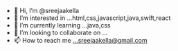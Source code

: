 - 👋 Hi, I’m @sreejaakella
- 👀 I’m interested in ...html,css,javascript,java,swift,react
- 🌱 I’m currently learning ...java,css
- 💞️ I’m looking to collaborate on ...
- 📫 How to reach me ...sreejaakella@gmail.com

<!---
sreejaakella/sreejaakella is a ✨ special ✨ repository because its `README.md` (this file) appears on your GitHub profile.
You can click the Preview link to take a look at your changes.
--->
